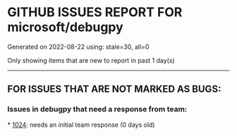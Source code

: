 
# GITHUB ISSUES REPORT FOR microsoft/debugpy


Generated on 2022-08-22 using: stale=30, all=0


Only showing items that are new to report in past 1 day(s)


---

## FOR ISSUES THAT ARE NOT MARKED AS BUGS:


### Issues in debugpy that need a response from team:


\* [1024](https://github.com/microsoft/debugpy/issues/1024 "Chained exception does not show cause message"): needs an initial team response (0 days old)
